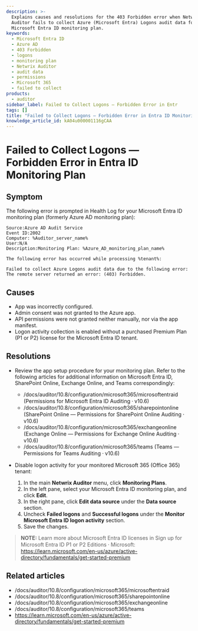 ```yaml
---
description: >-
  Explains causes and resolutions for the 403 Forbidden error when Netwrix
  Auditor fails to collect Azure (Microsoft Entra) Logons audit data for a
  Microsoft Entra ID monitoring plan.
keywords:
  - Microsoft Entra ID
  - Azure AD
  - 403 Forbidden
  - logons
  - monitoring plan
  - Netwrix Auditor
  - audit data
  - permissions
  - Microsoft 365
  - failed to collect
products:
  - auditor
sidebar_label: Failed to Collect Logons — Forbidden Error in Entr
tags: []
title: "Failed to Collect Logons — Forbidden Error in Entra ID Monitoring Plan"
knowledge_article_id: kA04u000001116gCAA
---
```


# Failed to Collect Logons — Forbidden Error in Entra ID Monitoring Plan

## Symptom

The following error is prompted in Health Log for your Microsoft Entra ID monitoring plan (formerly Azure AD monitoring plan):

```text
Source:Azure AD Audit Service
Event ID:2002
Computer: %Auditor_server_name%
User:N/A
Description:Monitoring Plan: %Azure_AD_monitoring_plan_name% 
    
The following error has occurred while processing %tenant%:   
    
Failed to collect Azure Logons audit data due to the following error: The remote server returned an error: (403) Forbidden.
```

## Causes

- App was incorrectly configured.
- Admin consent was not granted to the Azure app.
- API permissions were not granted neither manually, nor via the app manifest.
- Logon activity collection is enabled without a purchased Premium Plan (P1 or P2) license for the Microsoft Entra ID tenant.

## Resolutions

- Review the app setup procedure for your monitoring plan. Refer to the following articles for additional information on Microsoft Entra ID, SharePoint Online, Exchange Online, and Teams correspondingly:
  - /docs/auditor/10.8/configuration/microsoft365/microsoftentraid (Permissions for Microsoft Entra ID Auditing ⸱ v10.6)
  - /docs/auditor/10.8/configuration/microsoft365/sharepointonline (SharePoint Online — Permissions for SharePoint Online Auditing ⸱ v10.6)
  - /docs/auditor/10.8/configuration/microsoft365/exchangeonline (Exchange Online — Permissions for Exchange Online Auditing ⸱ v10.6)
  - /docs/auditor/10.8/configuration/microsoft365/teams (Teams — Permissions for Teams Auditing ⸱ v10.6)

- Disable logon activity for your monitored Microsoft 365 (Office 365) tenant:
  1. In the main **Netwrix Auditor** menu, click **Monitoring Plans**.
  2. In the left pane, select your Microsoft Entra ID monitoring plan, and click **Edit**.
  3. In the right pane, click **Edit data source** under the **Data source** section.
  4. Uncheck **Failed logons** and **Successful logons** under the **Monitor Microsoft Entra ID logon activity** section.
  5. Save the changes.

> **NOTE:** Learn more about Microsoft Entra ID licenses in Sign up for Microsoft Entra ID P1 or P2 Editions ⸱ Microsoft: https://learn.microsoft.com/en-us/azure/active-directory/fundamentals/get-started-premium

## Related articles

- /docs/auditor/10.8/configuration/microsoft365/microsoftentraid
- /docs/auditor/10.8/configuration/microsoft365/sharepointonline
- /docs/auditor/10.8/configuration/microsoft365/exchangeonline
- /docs/auditor/10.8/configuration/microsoft365/teams
- https://learn.microsoft.com/en-us/azure/active-directory/fundamentals/get-started-premium
